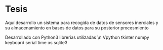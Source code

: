 # Tesis 

Aquí desarrollo un sistema para recogida de datos de sensores inerciales y su almacenamiento en bases de datos para su posterior procesmiento


Desarrollado con Python3
librerias utilizadas
\n
Vpython
tkinter
numpy
keyboard
serial 
time
os
sqlite3
